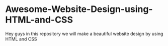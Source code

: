 # Awesome-Website-Design-using-HTML-and-CSS
Hey guys in this repository we will make a beautiful website design by using HTML and CSS
